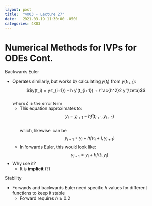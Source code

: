 ```yaml
---
layout: post
title:  "4X03 - Lecture 27"
date:   2021-03-19 11:30:00 -0500
categories: 4X03
---
```


Numerical Methods for IVPs for ODEs Cont.
===

Backwards Euler
- Operates similarly, but works by calculating $y(t_i)$ from $y(t_{i+1})$:  
    $$y(t_i) = y(t_{i+1}) - h y'(t_{i+1}) + \frac{h^2}2 y'(\zeta)$$  
    where $\zeta$ is the error term
    - This equation approximates to:  
        $$y_i = y_{i+1} - h f(t_{i+1}, y_{i+1})$$  
        which, likewise, can be  
        $$y_{i+1} = y_i + h f(t_i+1, y_{i+1})$$
    - In forwards Euler, this would look like:  
        $$y_{i+1} = y_i + h f(t_i, y_i)$$
- Why use it?
    - It is **implicit** (?)

Stability
- Forwards and backwards Euler need specific *h* values for different functions to keep it stable
    - Forward requires $h \ge 0.2$